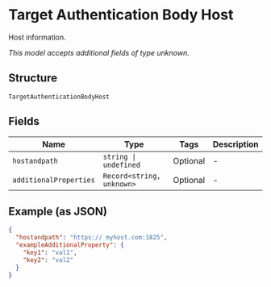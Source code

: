 
# Target Authentication Body Host

Host information.

*This model accepts additional fields of type unknown.*

## Structure

`TargetAuthenticationBodyHost`

## Fields

| Name | Type | Tags | Description |
|  --- | --- | --- | --- |
| `hostandpath` | `string \| undefined` | Optional | - |
| `additionalProperties` | `Record<string, unknown>` | Optional | - |

## Example (as JSON)

```json
{
  "hostandpath": "https:// myhost.com:1825",
  "exampleAdditionalProperty": {
    "key1": "val1",
    "key2": "val2"
  }
}
```

